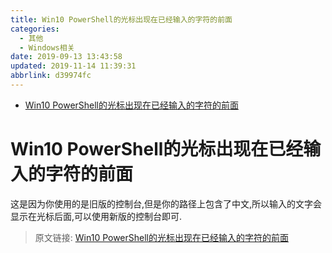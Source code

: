 ```yaml
---
title: Win10 PowerShell的光标出现在已经输入的字符的前面
categories: 
  - 其他
  - Windows相关
date: 2019-09-13 13:43:58
updated: 2019-11-14 11:39:31
abbrlink: d39974fc
---
```

<div id='my_toc'>

- [Win10 PowerShell的光标出现在已经输入的字符的前面](/blog/d39974fc/#Win10-PowerShell的光标出现在已经输入的字符的前面)

</div>
<!--more-->
<script>if (navigator.platform.toLowerCase() == 'win32'){document.getElementById('my_toc').style.display = 'none';}</script>

<!--end-->
# Win10 PowerShell的光标出现在已经输入的字符的前面 #
这是因为你使用的是旧版的控制台,但是你的路径上包含了中文,所以输入的文字会显示在光标后面,可以使用新版的控制台即可.

>原文链接: [Win10 PowerShell的光标出现在已经输入的字符的前面](https://lanlan2017.github.io/blog/d39974fc/)
